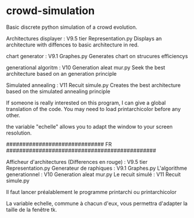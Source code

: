 # crowd-simulation
Basic discrete python simulation of a crowd evolution.


Architectures displayer : V9.5 tier Representation.py
Displays an architecture with diffences to basic architecture in red.

chart generator : V9.1 Graphes.py
Generates chart on strucures efficiencys


generational algoritm : V10 Generation aleat mur.py
Seek the best architecture based on an generation principle

Simulated annealing : V11 Recuit simule.py
Creates the best architecture based on the simulated annealing principle

If someone is really interested on this program, I can give a global translation of the code.
You may need to load printarchicolor before any other.

the variable "echelle" allows you to adapt the window to your screen resolution.

############################## FR ##############################################

Afficheur d'architectures (Differences en rouge) : V9.5 tier Representation.py
Generateur de raphiques : V9.1 Graphes.py
L'algorithme generationnel : V10 Generation aleat mur.py
Le recuit simulé : V11 Recuit simule.py

Il faut lancer préalablement le programme
printarchi
ou
printarchicolor

La variable echelle, commune à chacun d'eux, vous permettra d'adapter la taille de la fenêtre tk.
